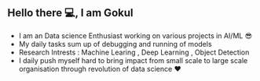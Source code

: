 ## Hello there :computer:, I am Gokul

- I am an Data science Enthusiast working on various projects in AI/ML :sunglasses:
- My daily tasks sum up of debugging and running of models
- Research Intrests : Machine Learing , Deep Learning , Object Detection
- I daily push myself hard to bring impact from small scale to large scale organisation through revolution of data science :heart: 

